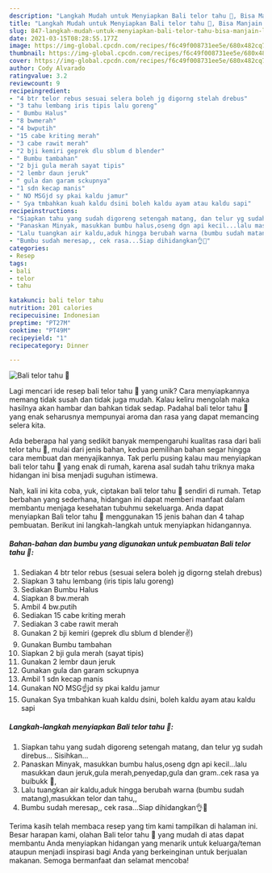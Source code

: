 ```yaml
---
description: "Langkah Mudah untuk Menyiapkan Bali telor tahu 🤩, Bisa Manjain Lidah"
title: "Langkah Mudah untuk Menyiapkan Bali telor tahu 🤩, Bisa Manjain Lidah"
slug: 847-langkah-mudah-untuk-menyiapkan-bali-telor-tahu-bisa-manjain-lidah
date: 2021-03-15T08:28:55.177Z
image: https://img-global.cpcdn.com/recipes/f6c49f008731ee5e/680x482cq70/bali-telor-tahu-foto-resep-utama.jpg
thumbnail: https://img-global.cpcdn.com/recipes/f6c49f008731ee5e/680x482cq70/bali-telor-tahu-foto-resep-utama.jpg
cover: https://img-global.cpcdn.com/recipes/f6c49f008731ee5e/680x482cq70/bali-telor-tahu-foto-resep-utama.jpg
author: Cody Alvarado
ratingvalue: 3.2
reviewcount: 9
recipeingredient:
- "4 btr telor rebus sesuai selera boleh jg digorng stelah drebus"
- "3 tahu lembang iris tipis lalu goreng"
- " Bumbu Halus"
- "8 bwmerah"
- "4 bwputih"
- "15 cabe kriting merah"
- "3 cabe rawit merah"
- "2 bji kemiri geprek dlu sblum d blender"
- " Bumbu tambahan"
- "2 bji gula merah sayat tipis"
- "2 lembr daun jeruk"
- " gula dan garam sckupnya"
- "1 sdn kecap manis"
- " NO MSGjd sy pkai kaldu jamur"
- " Sya tmbahkan kuah kaldu dsini boleh kaldu ayam atau kaldu sapi"
recipeinstructions:
- "Siapkan tahu yang sudah digoreng setengah matang, dan telur yg sudah direbus... Sisihkan..."
- "Panaskan Minyak, masukkan bumbu halus,oseng dgn api kecil...lalu masukkan daun jeruk,gula merah,penyedap,gula dan gram..cek rasa ya buibukk 🙌,"
- "Lalu tuangkan air kaldu,aduk hingga berubah warna (bumbu sudah matang),masukkan telor dan tahu,,"
- "Bumbu sudah meresap,, cek rasa...Siap dihidangkan👌💯"
categories:
- Resep
tags:
- bali
- telor
- tahu

katakunci: bali telor tahu 
nutrition: 201 calories
recipecuisine: Indonesian
preptime: "PT27M"
cooktime: "PT49M"
recipeyield: "1"
recipecategory: Dinner

---
```



![Bali telor tahu 🤩](https://img-global.cpcdn.com/recipes/f6c49f008731ee5e/680x482cq70/bali-telor-tahu-foto-resep-utama.jpg)

Lagi mencari ide resep bali telor tahu 🤩 yang unik? Cara menyiapkannya memang tidak susah dan tidak juga mudah. Kalau keliru mengolah maka hasilnya akan hambar dan bahkan tidak sedap. Padahal bali telor tahu 🤩 yang enak seharusnya mempunyai aroma dan rasa yang dapat memancing selera kita.



Ada beberapa hal yang sedikit banyak mempengaruhi kualitas rasa dari bali telor tahu 🤩, mulai dari jenis bahan, kedua pemilihan bahan segar hingga cara membuat dan menyajikannya. Tak perlu pusing kalau mau menyiapkan bali telor tahu 🤩 yang enak di rumah, karena asal sudah tahu triknya maka hidangan ini bisa menjadi suguhan istimewa.


Nah, kali ini kita coba, yuk, ciptakan bali telor tahu 🤩 sendiri di rumah. Tetap berbahan yang sederhana, hidangan ini dapat memberi manfaat dalam membantu menjaga kesehatan tubuhmu sekeluarga. Anda dapat menyiapkan Bali telor tahu 🤩 menggunakan 15 jenis bahan dan 4 tahap pembuatan. Berikut ini langkah-langkah untuk menyiapkan hidangannya.

<!--inarticleads1-->

##### Bahan-bahan dan bumbu yang digunakan untuk pembuatan Bali telor tahu 🤩:

1. Sediakan 4 btr telor rebus (sesuai selera boleh jg digorng stelah drebus)
1. Siapkan 3 tahu lembang (iris tipis lalu goreng)
1. Sediakan  Bumbu Halus
1. Siapkan 8 bw.merah
1. Ambil 4 bw.putih
1. Sediakan 15 cabe kriting merah
1. Sediakan 3 cabe rawit merah
1. Gunakan 2 bji kemiri (geprek dlu sblum d blender✌️)
1. Gunakan  Bumbu tambahan
1. Siapkan 2 bji gula merah (sayat tipis)
1. Gunakan 2 lembr daun jeruk
1. Gunakan  gula dan garam sckupnya
1. Ambil 1 sdn kecap manis
1. Gunakan  NO MSG☝️jd sy pkai kaldu jamur
1. Gunakan  Sya tmbahkan kuah kaldu dsini, boleh kaldu ayam atau kaldu sapi




<!--inarticleads2-->

##### Langkah-langkah menyiapkan Bali telor tahu 🤩:

1. Siapkan tahu yang sudah digoreng setengah matang, dan telur yg sudah direbus... Sisihkan...
1. Panaskan Minyak, masukkan bumbu halus,oseng dgn api kecil...lalu masukkan daun jeruk,gula merah,penyedap,gula dan gram..cek rasa ya buibukk 🙌,
1. Lalu tuangkan air kaldu,aduk hingga berubah warna (bumbu sudah matang),masukkan telor dan tahu,,
1. Bumbu sudah meresap,, cek rasa...Siap dihidangkan👌💯




Terima kasih telah membaca resep yang tim kami tampilkan di halaman ini. Besar harapan kami, olahan Bali telor tahu 🤩 yang mudah di atas dapat membantu Anda menyiapkan hidangan yang menarik untuk keluarga/teman ataupun menjadi inspirasi bagi Anda yang berkeinginan untuk berjualan makanan. Semoga bermanfaat dan selamat mencoba!
